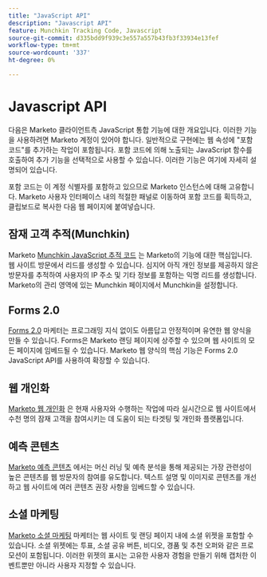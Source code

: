 ```yaml
---
title: "JavaScript API"
description: "Javascript API"
feature: Munchkin Tracking Code, Javascript
source-git-commit: d335bdd9f939c3e557a557b43fb3f33934e13fef
workflow-type: tm+mt
source-wordcount: '337'
ht-degree: 0%

---
```



# Javascript API

다음은 Marketo 클라이언트측 JavaScript 통합 기능에 대한 개요입니다. 이러한 기능을 사용하려면 Marketo 계정이 있어야 합니다. 일반적으로 구현에는 웹 속성에 &quot;포함 코드&quot;를 추가하는 작업이 포함됩니다. 포함 코드에 의해 노출되는 JavaScript 함수를 호출하여 추가 기능을 선택적으로 사용할 수 있습니다. 이러한 기능은 여기에 자세히 설명되어 있습니다.

포함 코드는 이 계정 식별자를 포함하고 있으므로 Marketo 인스턴스에 대해 고유합니다. Marketo 사용자 인터페이스 내의 적절한 패널로 이동하여 포함 코드를 획득하고, 클립보드로 복사한 다음 웹 페이지에 붙여넣습니다.

## 잠재 고객 추적(Munchkin)

Marketo [Munchkin JavaScript 추적 코드](lead-tracking.md) 는 Marketo의 기능에 대한 핵심입니다. 웹 사이트 방문에서 리드를 생성할 수 있습니다. 심지어 아직 개인 정보를 제공하지 않은 방문자를 추적하여 사용자의 IP 주소 및 기타 정보를 포함하는 익명 리드를 생성합니다. Marketo의 관리 영역에 있는 Munchkin 페이지에서 Munchkin을 설정합니다.

## Forms 2.0

[Forms 2.0](forms-api-reference.md) 마케터는 프로그래밍 지식 없이도 아름답고 안정적이며 유연한 웹 양식을 만들 수 있습니다. Forms은 Marketo 랜딩 페이지에 상주할 수 있으며 웹 사이트의 모든 페이지에 임베드될 수 있습니다. Marketo 웹 양식의 핵심 기능은 Forms 2.0 JavaScript API를 사용하여 확장할 수 있습니다.

## 웹 개인화

[Marketo 웹 개인화](web-personalization.md) 은 현재 사용자와 수행하는 작업에 따라 실시간으로 웹 사이트에서 수천 명의 잠재 고객을 참여시키는 데 도움이 되는 타겟팅 및 개인화 플랫폼입니다.

## 예측 콘텐츠

[Marketo 예측 콘텐츠](predictive-content.md) 에서는 머신 러닝 및 예측 분석을 통해 제공되는 가장 관련성이 높은 콘텐츠를 웹 방문자의 참여를 유도합니다. 텍스트 설명 및 이미지로 콘텐츠를 개선하고 웹 사이트에 여러 콘텐츠 권장 사항을 임베드할 수 있습니다.

## 소셜 마케팅

[Marketo 소셜 마케팅](social.md) 마케터는 웹 사이트 및 랜딩 페이지 내에 소셜 위젯을 포함할 수 있습니다. 소셜 위젯에는 투표, 소셜 공유 버튼, 비디오, 경품 및 추천 오퍼와 같은 프로모션이 포함됩니다. 이러한 위젯의 표시는 고유한 사용자 경험을 만들기 위해 캡처한 이벤트뿐만 아니라 사용자 지정할 수 있습니다.
